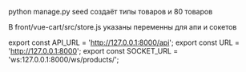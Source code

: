 python manage.py seed создаёт типы товаров и 80 товаров

В front/vue-cart/src/store.js указаны переменны для апи и сокетов

export const API_URL = 'http://127.0.0.1:8000/api';
export const URL = 'http://127.0.0.1:8000';
export const SOCKET_URL = 'ws:127.0.0.1:8000/ws/products/';